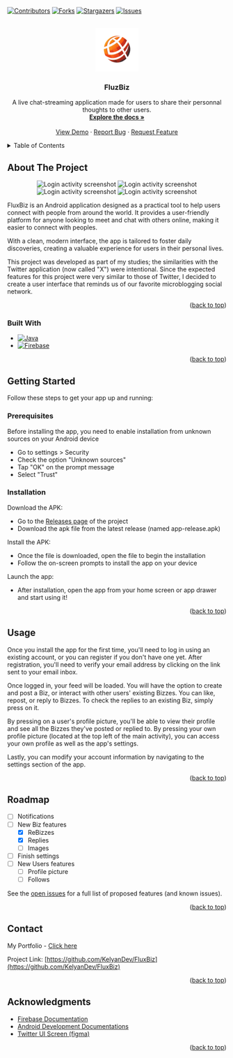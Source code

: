 <a id="readme-top"></a>

[![Contributors][contributors-shield]][contributors-url]
[![Forks][forks-shield]][forks-url]
[![Stargazers][stars-shield]][stars-url]
[![Issues][issues-shield]][issues-url]
<!--[![MIT License][license-shield]][license-url]
[![LinkedIn][linkedin-shield]][linkedin-url] -->

<!-- PROJECT LOGO -->
<br />
<div align="center">
  <a href="https://github.com/KelyanDev/FluxBiz">
    <img src="app/src/main/res/drawable/logo.png" alt="Logo" width="100" height="100">
  </a>

<h3 align="center">FluzBiz</h3>

  <p align="center">
    A live chat-streaming application made for users to share their personnal thoughts to other users.
    <br />
    <a href="https://github.com/KelyanDev/FluxBiz"><strong>Explore the docs »</strong></a>
    <br />
    <br />
    <a href="https://github.com/KelyanDev/FluxBiz">View Demo</a>
    ·
    <a href="https://github.com/KelyanDev/FluxBiz/issues/new?labels=bug&template=bug-report---.md">Report Bug</a>
    ·
    <a href="https://github.com/KelyanDev/FluxBiz/issues/new?labels=enhancement&template=feature-request---.md">Request Feature</a>
  </p>
</div>



<!-- TABLE OF CONTENTS -->
<details>
  <summary>Table of Contents</summary>
  <ol>
    <li>
      <a href="#about-the-project">About The Project</a>
      <ul>
        <li><a href="#built-with">Built With</a></li>
      </ul>
    </li>
    <li>
      <a href="#getting-started">Getting Started</a>
      <ul>
        <li><a href="#prerequisites">Prerequisites</a></li>
        <li><a href="#installation">Installation</a></li>
      </ul>
    </li>
    <li><a href="#usage">Usage</a></li>
    <li><a href="#roadmap">Roadmap</a></li>
    <!--<li><a href="#contributing">Contributing</a></li>
    <li><a href="#license">License</a></li>-->
    <li><a href="#contact">Contact</a></li>
    <li><a href="#acknowledgments">Acknowledgments</a></li>
  </ol>
</details>



<!-- ABOUT THE PROJECT -->
## About The Project

<!--[![Product Name Screen Shot][product-screenshot]](https://example.com)-->
<div align="center">
  <img src="https://github.com/user-attachments/assets/abea8858-3218-48db-8cb0-0cbf90c0ad47" alt="Login activity screenshot"> <!-- Login Activity-->
  <img src="https://github.com/user-attachments/assets/1e6e09c1-7c70-4d02-b513-31b89056036d" alt="Login activity screenshot"> <!-- Main Activity-->
  <img src="https://github.com/user-attachments/assets/3f084169-8c0f-4576-b479-71a36379bbee" alt="Login activity screenshot"> <!-- Profil Activity-->
  <img src="https://github.com/user-attachments/assets/1c67001c-f208-430f-97a2-6ea7bca5e4cc" alt="Login activity screenshot"> <!-- Biz Creation Activity-->
</div>

<!-- Here's a blank template to get started: To avoid retyping too much info. Do a search and replace with your text editor for the following: `KelyanDev`, `FluxBiz`, `twitter_handle`, `linkedin_username`, `email_client`, `email`, `project_title`, `project_description`
 -->

FluxBiz is an Android application designed as a practical tool to help users connect with people from around the world. It provides a user-friendly platform for anyone looking to meet and chat with others online, making it easier to connect with peoples.   

With a clean, modern interface, the app is tailored to foster daily discoveries, creating a valuable experience for users in their personal lives.    

    
This project was developed as part of my studies; the similarities with the Twitter application (now called "X") were intentional. Since the expected features for this project were very similar to those of Twitter, I decided to create a user interface that reminds us of our favorite microblogging social network.

<p align="right">(<a href="#readme-top">back to top</a>)</p>



### Built With

* [![Java][Java.com]][Java-url]
* [![Firebase][Firebase.com]][Firebase-url]

<p align="right">(<a href="#readme-top">back to top</a>)</p>



<!-- GETTING STARTED -->
## Getting Started

Follow these steps to get your app up and running:

### Prerequisites

Before installing the app, you need to enable installation from unknown sources on your Android device

- Go to settings > Security
- Check the option "Unknown sources"
- Tap "OK" on the prompt message
- Select "Trust"

### Installation

Download the APK:
- Go to the [Releases page](https://github.com/KelyanDev/FluxBiz/releases) of the project
- Download the apk file from the latest release (named app-release.apk)

Install the APK:
- Once the file is downloaded, open the file to begin the installation
- Follow the on-screen prompts to install the app on your device

Launch the app:
- After installation, open the app from your home screen or app drawer and start using it!

<p align="right">(<a href="#readme-top">back to top</a>)</p>


<!-- USAGE EXAMPLES -->
## Usage

Once you install the app for the first time, you'll need to log in using an existing account, or you can register if you don't have one yet. 
After registration, you'll need to verify your email address by clicking on the link sent to your email inbox.   

Once logged in, your feed will be loaded. You will have the option to create and post a Biz, or interact with other users' existing Bizzes. 
You can like, repost, or reply to Bizzes. To check the replies to an existing Biz, simply press on it.

By pressing on a user's profile picture, you'll be able to view their profile and see all the Bizzes they've posted or replied to. 
By pressing your own profile picture (located at the top left of the main activity), you can access your own profile as well as the app's settings.

Lastly, you can modify your account information by navigating to the settings section of the app.

<!-- _For more examples, please refer to the [Documentation](https://example.com)_ -->

<p align="right">(<a href="#readme-top">back to top</a>)</p>



<!-- ROADMAP -->
## Roadmap

- [ ] Notifications
- [ ] New Biz features
    - [x] ReBizzes
    - [x] Replies
    - [ ] Images
- [ ] Finish settings
- [ ] New Users features
    - [ ] Profile picture
    - [ ] Follows

See the [open issues](https://github.com/KelyanDev/FluxBiz/issues) for a full list of proposed features (and known issues).

<p align="right">(<a href="#readme-top">back to top</a>)</p>



<!-- CONTRIBUTING 
## Contributing

Contributions are what make the open source community such an amazing place to learn, inspire, and create. Any contributions you make are **greatly appreciated**.

If you have a suggestion that would make this better, please fork the repo and create a pull request. You can also simply open an issue with the tag "enhancement".
Don't forget to give the project a star! Thanks again!

1. Fork the Project
2. Create your Feature Branch (`git checkout -b feature/AmazingFeature`)
3. Commit your Changes (`git commit -m 'Add some AmazingFeature'`)
4. Push to the Branch (`git push origin feature/AmazingFeature`)
5. Open a Pull Request

<p align="right">(<a href="#readme-top">back to top</a>)</p>

### Top contributors:

<a href="https://github.com/KelyanDev/FluxBiz/graphs/contributors">
  <img src="https://contrib.rocks/image?repo=KelyanDev/FluxBiz" alt="contrib.rocks image" />
</a>


-->
<!-- LICENSE -->

<!-- CONTACT -->
## Contact

My Portfolio - [Click here](https://kelyandev.github.io/)

Project Link: [https://github.com/KelyanDev/FluxBiz](https://github.com/KelyanDev/FluxBiz)

<p align="right">(<a href="#readme-top">back to top</a>)</p>



<!-- ACKNOWLEDGMENTS -->
## Acknowledgments

* [Firebase Documentation](https://firebase.google.com/docs)
* [Android Development Documentations](https://developer.android.com/develop)
* [Twitter UI Screen (figma)](https://www.figma.com/design/PRfjPuuzAXYc3eQWx9KMlr/Twitter-UI-Screens-(Community)?node-id=4-1224&p=f&t=VcyvTjw6kGAHEOSD-0)

<p align="right">(<a href="#readme-top">back to top</a>)</p>



<!-- MARKDOWN LINKS & IMAGES -->
<!-- https://www.markdownguide.org/basic-syntax/#reference-style-links -->
[contributors-shield]: https://img.shields.io/github/contributors/KelyanDev/FluxBiz.svg?style=for-the-badge
[contributors-url]: https://github.com/KelyanDev/FluxBiz/graphs/contributors
[forks-shield]: https://img.shields.io/github/forks/KelyanDev/FluxBiz.svg?style=for-the-badge
[forks-url]: https://github.com/KelyanDev/FluxBiz/network/members
[stars-shield]: https://img.shields.io/github/stars/KelyanDev/FluxBiz.svg?style=for-the-badge
[stars-url]: https://github.com/KelyanDev/FluxBiz/stargazers
[issues-shield]: https://img.shields.io/github/issues/KelyanDev/FluxBiz.svg?style=for-the-badge
[issues-url]: https://github.com/KelyanDev/FluxBiz/issues
[license-shield]: https://img.shields.io/github/license/KelyanDev/FluxBiz.svg?style=for-the-badge
[license-url]: https://github.com/KelyanDev/FluxBiz/blob/master/LICENSE.txt
[linkedin-shield]: https://img.shields.io/badge/-LinkedIn-black.svg?style=for-the-badge&logo=linkedin&colorB=555
[linkedin-url]: https://linkedin.com/in/linkedin_username

[Java.com]: https://img.shields.io/badge/java-%23ED8B00.svg?style=for-the-badge&logo=openjdk&logoColor=white
[Java-url]: [https://nextjs.org/](https://www.w3schools.com/java/)
[Firebase.com]: https://img.shields.io/badge/firebase-ffca28?style=for-the-badge&logo=firebase&logoColor=black
[Firebase-url]: [https://reactjs.org/](https://firebase.google.com/)
